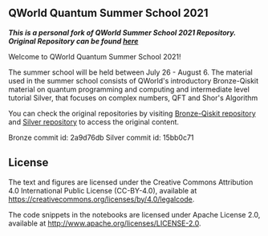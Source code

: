 ## QWorld Quantum Summer School 2021
***This is a personal fork of QWorld Summer School 2021 Repository.
Original Repository can be found [here](https://gitlab.com/qworld/qeducation/qeducation-coordinators/summer-school-2021)***

Welcome to QWorld Quantum Summer School 2021!

The summer school will be held between July 26 - August 6. The material used in the summer school consists of QWorld's introductory Bronze-Qiskit material on quantum programming and computing and intermediate level tutorial Silver, that focuses on complex numbers, QFT and Shor's Algorithm 

You can check the original repositories by visiting [Bronze-Qiskit repository](https://gitlab.com/qworld/bronze-qiskit) and [Silver repository](https://gitlab.com/qworld/silver) to access the original content. 

Bronze commit id: 2a9d76db
Silver commit id: 15bb0c71


## License

The text and figures are licensed under the Creative Commons Attribution 4.0 International Public License (CC-BY-4.0), available at https://creativecommons.org/licenses/by/4.0/legalcode.

The code snippets in the notebooks are licensed under Apache License 2.0, available at http://www.apache.org/licenses/LICENSE-2.0.